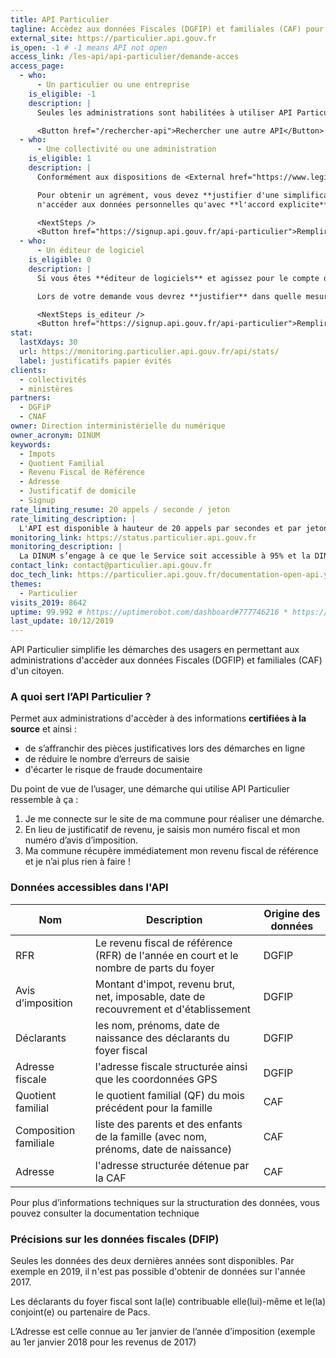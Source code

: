 ```yaml
---
title: API Particulier
tagline: Accèdez aux données Fiscales (DGFIP) et familiales (CAF) pour simplifier des démarches administratives
external_site: https://particulier.api.gouv.fr
is_open: -1 # -1 means API not open
access_link: /les-api/api-particulier/demande-acces
access_page:
  - who:
      - Un particulier ou une entreprise
    is_eligible: -1
    description: |
      Seules les administrations sont habilitées à utiliser API Particulier.

      <Button href="/rechercher-api">Rechercher une autre API</Button>
  - who:
      - Une collectivité ou une administration
    is_eligible: 1
    description: |
      Conformément aux dispositions de <External href="https://www.legifrance.gouv.fr/affichCodeArticle.do?cidTexte=LEGITEXT000031366350&idArticle=LEGIARTI000031367412&dateTexte=&categorieLien=cid">l'article L114-8</External> du *code des relations entre le public et l'administration*, seules les administrations sont habilitées à échanger entre elles des informations ou données strictement nécessaires pour traiter une démarche.

      Pour obtenir un agrément, vous devez **justifier d'une simplification pour les citoyens**, et vous engager à
      n'accéder aux données personnelles qu'avec **l'accord explicite** de l'usager.

      <NextSteps />
      <Button href="https://signup.api.gouv.fr/api-particulier">Remplir une demande</Button>
  - who:
      - Un éditeur de logiciel
    is_eligible: 0
    description: |
      Si vous êtes **éditeur de logiciels** et agissez pour le compte d'une administration ou d'une collectivité, vous pouvez remplir une demande d’accès à l’API Particulier vous-même pour l'entité que vous représentez, dans le cadre de <External href="https://www.legifrance.gouv.fr/affichCodeArticle.do?cidTexte=LEGITEXT000031366350&idArticle=LEGIARTI000031367412&dateTexte=&categorieLien=cid">l'article L114-8</External> du *code des relations entre le public et l'administration*.

      Lors de votre demande vous devrez **justifier** dans quelle mesure l'entité pour laquelle vous opérez rentre dans ce cadre juridique.

      <NextSteps is_editeur />
      <Button href="https://signup.api.gouv.fr/api-particulier">Remplir une demande</Button>
stat:
  lastXdays: 30
  url: https://monitoring.particulier.api.gouv.fr/api/stats/
  label: justificatifs papier évités
clients:
  - collectivités
  - ministères
partners:
  - DGFiP
  - CNAF
owner: Direction interministérielle du numérique
owner_acronym: DINUM
keywords:
  - Impots
  - Quotient Familial
  - Revenu Fiscal de Référence
  - Adresse
  - Justificatif de domicile
  - Signup
rate_limiting_resume: 20 appels / seconde / jeton
rate_limiting_description: |
  L'API est disponible à hauteur de 20 appels par secondes et par jetons d'accès.
monitoring_link: https://status.particulier.api.gouv.fr
monitoring_description: |
  La DINUM s’engage à ce que le Service soit accessible à 95% et la DINUM s’engage à améliorer progressivement ce rendement.
contact_link: contact@particulier.api.gouv.fr
doc_tech_link: https://particulier.api.gouv.fr/documentation-open-api.yaml
themes:
  - Particulier
visits_2019: 8642
uptime: 99.992 # https://uptimerobot.com/dashboard#777746216 * https://uptimerobot.com/dashboard#778826562 / 2
last_update: 10/12/2019
---
```


API Particulier simplifie les démarches des usagers en permettant aux administrations d'accèder aux données Fiscales (DGFIP) et familiales (CAF) d'un citoyen.

### A quoi sert l’API Particulier ?

Permet aux administrations d'accèder à des informations **certifiées à la source** et ainsi :

- de s’affranchir des pièces justificatives lors des démarches en ligne
- de réduire le nombre d’erreurs de saisie
- d'écarter le risque de fraude documentaire

Du point de vue de l’usager, une démarche qui utilise API Particulier ressemble à ça :

1. Je me connecte sur le site de ma commune pour réaliser une démarche.
2. En lieu de justificatif de revenu, je saisis mon numéro fiscal et mon numéro d’avis d’imposition.
3. Ma commune récupère immédiatement mon revenu fiscal de référence et je n’ai plus rien à faire !

### Données accessibles dans l'API

| Nom                   | Description                                                                            | Origine des données |
| --------------------- | -------------------------------------------------------------------------------------- | ------------------- |
| RFR                   | Le revenu fiscal de référence (RFR) de l'année en court et le nombre de parts du foyer | DGFIP               |
| Avis d’imposition     | Montant d'impot, revenu brut, net, imposable, date de recouvrement et d'établissement  | DGFIP               |
| Déclarants            | les nom, prénoms, date de naissance des déclarants du foyer fiscal                     | DGFIP               |
| Adresse fiscale       | l'adresse fiscale structurée ainsi que les coordonnées GPS                             | DGFIP               |
| Quotient familial     | le quotient familial (QF) du mois précédent pour la famille                            | CAF                 |
| Composition familiale | liste des parents et des enfants de la famille (avec nom, prénoms, date de naissance)  | CAF                 |
| Adresse               | l'adresse structurée détenue par la CAF                                                | CAF                 |

Pour plus d’informations techniques sur la structuration des données, vous pouvez <External href='/documentation/api-particulier'>consulter la documentation technique</External>

### Précisions sur les données fiscales (DFIP)

Seules les données des deux dernières années sont disponibles. Par exemple en 2019, il n'est pas possible d'obtenir de données sur l'année 2017.

Les déclarants du foyer fiscal sont la(le) contribuable elle(lui)-même et le(la) conjoint(e) ou partenaire de Pacs.

L’Adresse est celle connue au 1er janvier de l’année d’imposition (exemple au 1er janvier 2018 pour les revenus de 2017)
